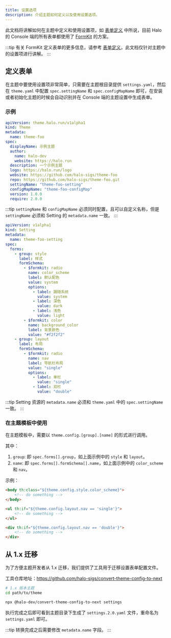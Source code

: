 ```yaml
---
title: 设置选项
description: 介绍主题如何定义以及使用设置选项。
---
```


此文档将讲解如何在主题中定义和使用设置项，如 [表单定义](../form-schema) 中所说，目前 Halo 的 Console 端的所有表单都使用了 [FormKit](https://github.com/formkit/formkit) 的方案。

:::tip
有关 FormKit 定义表单的更多信息，请参考 [表单定义](../form-schema)，此文档仅针对主题中的设置项进行讲解。
:::

## 定义表单

在主题中要使用设置项非常简单，只需要在主题根目录提供 `settings.yaml`，然后在 `theme.yaml` 中配置 `spec.settingName` 和 `spec.configMapName` 即可，在安装或者初始化主题的时候会自动识别并在 Console 端的主题设置中生成表单。

### 示例

```yaml title="theme-foo/theme.yaml" {14,15}
apiVersion: theme.halo.run/v1alpha1
kind: Theme
metadata:
  name: theme-foo
spec:
  displayName: 示例主题
  author:
    name: halo-dev
    website: https://halo.run
  description: 一个示例主题
  logo: https://halo.run/logo
  website: https://github.com/halo-sigs/theme-foo
  repo: https://github.com/halo-sigs/theme-foo.git
  settingName: "theme-foo-setting"
  configMapName: "theme-foo-configMap"
  version: 1.0.0
  require: 2.0.0
```

:::tip
`settingName` 和 `configMapName` 必须同时配置，且可以自定义名称，但是 `settingName` 必须和 Setting 的 `metadata.name` 一致。
:::

```yaml title="theme-foo/settings.yaml" {4}
apiVersion: v1alpha1
kind: Setting
metadata:
  name: theme-foo-setting
spec:
  forms:
    - group: style
      label: 样式
      formSchema:
        - $formkit: radio
          name: color_scheme
          label: 默认配色
          value: system
          options:
            - label: 跟随系统
              value: system
            - label: 深色
              value: dark
            - label: 浅色
              value: light
        - $formkit: color
          name: background_color
          label: 背景颜色
          value: "#f2f2f2"
    - group: layout
      label: 布局
      formSchema:
        - $formkit: radio
          name: nav
          label: 导航栏布局
          value: "single"
          options: 
            - label: 单栏
              value: "single"
            - label: 双栏
              value: "double"
```

:::tip
Setting 资源的 `metadata.name` 必须和 `theme.yaml` 中的 `spec.settingName` 一致。
:::

### 在主题模板中使用

在主题模板中，需要以 `theme.config.[group].[name]` 的形式进行调用。

其中：

1. `group`: 即 `spec.forms[].group`，如上面示例中的 `style` 和 `layout`。
2. `name`: 即 `spec.forms[].formSchema[].name`，如上面示例中的 `color_scheme` 和 `nav`。

示例：

```html
<body th:class="${theme.config.style.color_scheme}">
    <!-- do something -->
</body>
```

```html
<ul th:if="${theme.config.layout.nav == 'single'}">
    <!-- do something -->
</ul>

<div th:if="${theme.config.layout.nav == 'double'}">
    <!-- do something -->
</div>
```

## 从 1.x 迁移

为了方便主题开发者从 1.x 迁移，我们提供了工具用于迁移设置表单配置文件。

工具仓库地址：<https://github.com/halo-sigs/convert-theme-config-to-next>

```bash
# 1.x 版本主题
cd path/to/theme

npx @halo-dev/convert-theme-config-to-next settings
```

执行完成之后即可看到主题目录下生成了 `settings.2.0.yaml` 文件，重命名为 `settings.yaml` 即可。

:::tip
转换完成之后需要修改 `metadata.name` 字段。
:::
